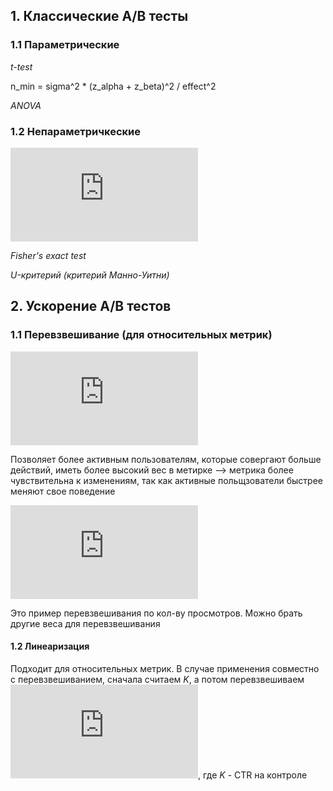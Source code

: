 ## 1. Классические А/В тесты
### 1.1 Параметрические

*t-test*

n_min = sigma^2 * (z_alpha + z_beta)^2 / effect^2

*ANOVA*

### 1.2 Непараметричкеские 

*![Хи-квадрат](http://latex.codecogs.com/svg.latex?%5Cchi%5E2)*

*Fisher's exact test*

*U-критерий (критерий Манно-Уитни)*

## 2. Ускорение А/В тестов
### 1.1 Перевзвешивание (для относительных метрик)
![Формула-1](https://latex.codecogs.com/gif.latex?CTR%20%3D%20%5Cfrac%7B%5Csum%20%7Bclicks%7D%7D%20%7B%5Csum%20views%7D) 

Позволяет более активным пользователям, которые совергают больше действий, иметь более высокий вес в метирке --> метрика более чувствительна к изменениям, так как активные польщзователи быстрее меняют свое поведение

![Формула-2](https://latex.codecogs.com/gif.latex?CTR_%7Bweighted%7D%20%3D%20%5Cfrac%7B%5Csum%20%5Csqrt%20views%20*%20%5Cfrac%7B%7Bclicks%7D%7D%20%7Bviews%7D%7D%7B%5Csum%20%5Csqrt%20views%7D)

Это пример перевзвешивания по кол-ву просмотров. Можно брать другие веса для перевзвешивания

#### 1.2 Линеаризация
Подходит для относительных метрик. В случае применения совместно с перевзвешиванием, сначала считаем *K*, а потом перевзвешиваем
![Формула-3](https://latex.codecogs.com/gif.latex?%5Csum%20%7Bclicks%7D%20-%20K*%20%7Bviews%7D),
где *K* - CTR на контроле
